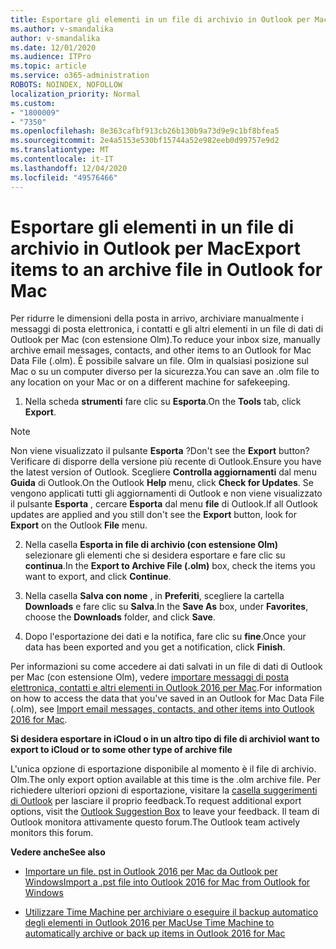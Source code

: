 ```yaml
---
title: Esportare gli elementi in un file di archivio in Outlook per Mac
ms.author: v-smandalika
author: v-smandalika
ms.date: 12/01/2020
ms.audience: ITPro
ms.topic: article
ms.service: o365-administration
ROBOTS: NOINDEX, NOFOLLOW
localization_priority: Normal
ms.custom:
- "1800009"
- "7350"
ms.openlocfilehash: 8e363cafbf913cb26b130b9a73d9e9c1bf8bfea5
ms.sourcegitcommit: 2e4a5153e530bf15744a52e982eeb0d99757e9d2
ms.translationtype: MT
ms.contentlocale: it-IT
ms.lasthandoff: 12/04/2020
ms.locfileid: "49576466"
---
```

# <a name="export-items-to-an-archive-file-in-outlook-for-mac"></a><span data-ttu-id="2ffee-102">Esportare gli elementi in un file di archivio in Outlook per Mac</span><span class="sxs-lookup"><span data-stu-id="2ffee-102">Export items to an archive file in Outlook for Mac</span></span>

<span data-ttu-id="2ffee-103">Per ridurre le dimensioni della posta in arrivo, archiviare manualmente i messaggi di posta elettronica, i contatti e gli altri elementi in un file di dati di Outlook per Mac (con estensione Olm).</span><span class="sxs-lookup"><span data-stu-id="2ffee-103">To reduce your inbox size, manually archive email messages, contacts, and other items to an Outlook for Mac Data File (.olm).</span></span> <span data-ttu-id="2ffee-104">È possibile salvare un file. Olm in qualsiasi posizione sul Mac o su un computer diverso per la sicurezza.</span><span class="sxs-lookup"><span data-stu-id="2ffee-104">You can save an .olm file to any location on your Mac or on a different machine for safekeeping.</span></span>

1. <span data-ttu-id="2ffee-105">Nella scheda **strumenti** fare clic su **Esporta**.</span><span class="sxs-lookup"><span data-stu-id="2ffee-105">On the **Tools** tab, click **Export**.</span></span>

> [!NOTE]
> <span data-ttu-id="2ffee-106">Non viene visualizzato il pulsante **Esporta** ?</span><span class="sxs-lookup"><span data-stu-id="2ffee-106">Don't see the **Export** button?</span></span> <span data-ttu-id="2ffee-107">Verificare di disporre della versione più recente di Outlook.</span><span class="sxs-lookup"><span data-stu-id="2ffee-107">Ensure you have the latest version of Outlook.</span></span> <span data-ttu-id="2ffee-108">Scegliere **Controlla aggiornamenti** dal menu **Guida** di Outlook.</span><span class="sxs-lookup"><span data-stu-id="2ffee-108">On the Outlook **Help** menu, click **Check for Updates**.</span></span> <span data-ttu-id="2ffee-109">Se vengono applicati tutti gli aggiornamenti di Outlook e non viene visualizzato il pulsante **Esporta** , cercare **Esporta** dal menu **file** di Outlook.</span><span class="sxs-lookup"><span data-stu-id="2ffee-109">If all Outlook updates are applied and you still don't see the **Export** button, look for **Export** on the Outlook **File** menu.</span></span>

2. <span data-ttu-id="2ffee-110">Nella casella **Esporta in file di archivio (con estensione Olm)** selezionare gli elementi che si desidera esportare e fare clic su **continua**.</span><span class="sxs-lookup"><span data-stu-id="2ffee-110">In the **Export to Archive File (.olm)** box, check the items you want to export, and click **Continue**.</span></span>

3. <span data-ttu-id="2ffee-111">Nella casella **Salva con nome** , in **Preferiti**, scegliere la cartella **Downloads** e fare clic su **Salva**.</span><span class="sxs-lookup"><span data-stu-id="2ffee-111">In the **Save As** box, under **Favorites**, choose the **Downloads** folder, and click **Save**.</span></span>

4. <span data-ttu-id="2ffee-112">Dopo l'esportazione dei dati e la notifica, fare clic su **fine**.</span><span class="sxs-lookup"><span data-stu-id="2ffee-112">Once your data has been exported and you get a notification, click **Finish**.</span></span>

<span data-ttu-id="2ffee-113">Per informazioni su come accedere ai dati salvati in un file di dati di Outlook per Mac (con estensione Olm), vedere [importare messaggi di posta elettronica, contatti e altri elementi in Outlook 2016 per Mac](https://support.microsoft.com/office/import-and-export-outlook-email-contacts-and-calendar-92577192-3881-4502-b79d-c3bbada6c8ef#ID0EAACAAA=macOS).</span><span class="sxs-lookup"><span data-stu-id="2ffee-113">For information on how to access the data that you've saved in an Outlook for Mac Data File (.olm), see [Import email messages, contacts, and other items into Outlook 2016 for Mac](https://support.microsoft.com/office/import-and-export-outlook-email-contacts-and-calendar-92577192-3881-4502-b79d-c3bbada6c8ef#ID0EAACAAA=macOS).</span></span>

<span data-ttu-id="2ffee-114">**Si desidera esportare in iCloud o in un altro tipo di file di archivio**</span><span class="sxs-lookup"><span data-stu-id="2ffee-114">**I want to export to iCloud or to some other type of archive file**</span></span>

<span data-ttu-id="2ffee-115">L'unica opzione di esportazione disponibile al momento è il file di archivio. Olm.</span><span class="sxs-lookup"><span data-stu-id="2ffee-115">The only export option available at this time is the .olm archive file.</span></span> <span data-ttu-id="2ffee-116">Per richiedere ulteriori opzioni di esportazione, visitare la [casella suggerimenti di Outlook](https://outlook.uservoice.com/) per lasciare il proprio feedback.</span><span class="sxs-lookup"><span data-stu-id="2ffee-116">To request additional export options, visit the [Outlook Suggestion Box](https://outlook.uservoice.com/) to leave your feedback.</span></span> <span data-ttu-id="2ffee-117">Il team di Outlook monitora attivamente questo forum.</span><span class="sxs-lookup"><span data-stu-id="2ffee-117">The Outlook team actively monitors this forum.</span></span>

<span data-ttu-id="2ffee-118">**Vedere anche**</span><span class="sxs-lookup"><span data-stu-id="2ffee-118">**See also**</span></span>

- [<span data-ttu-id="2ffee-119">Importare un file. pst in Outlook 2016 per Mac da Outlook per Windows</span><span class="sxs-lookup"><span data-stu-id="2ffee-119">Import a .pst file into Outlook 2016 for Mac from Outlook for Windows</span></span>](https://support.microsoft.com/office/import-a-pst-file-into-outlook-for-mac-from-outlook-for-windows-b4a6a1d6-94bb-4c85-a4fc-a83dc690e18c)

- [<span data-ttu-id="2ffee-120">Utilizzare Time Machine per archiviare o eseguire il backup automatico degli elementi in Outlook 2016 per Mac</span><span class="sxs-lookup"><span data-stu-id="2ffee-120">Use Time Machine to automatically archive or back up items in Outlook 2016 for Mac</span></span>](https://support.microsoft.com/office/automatically-archive-or-back-up-outlook-for-mac-items-441fcce5-2262-4b64-ac8c-fa949df989f5)
